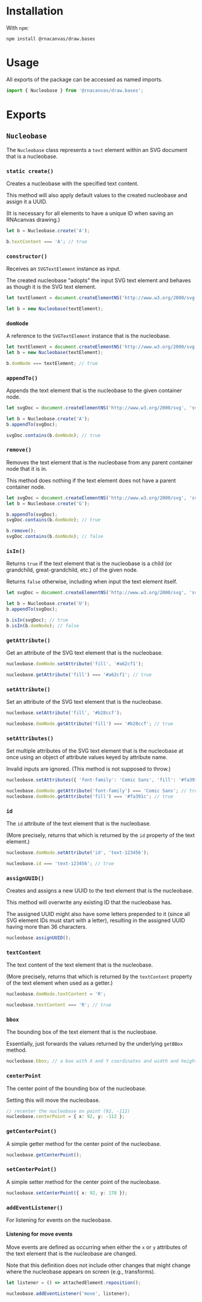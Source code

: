 # Installation

With `npm`:

```
npm install @rnacanvas/draw.bases
```

# Usage

All exports of the package can be accessed as named imports.

```typescript
import { Nucleobase } from '@rnacanvas/draw.bases';
```

# Exports

## `Nucleobase`

The `Nucleobase` class represents a `text` element within an SVG document that is a nucleobase.

### `static create()`

Creates a nucleobase with the specified text content.

This method will also apply default values to the created nucleobase
and assign it a UUID.

(It is necessary for all elements to have a unique ID
when saving an RNAcanvas drawing.)

```typescript
let b = Nucleobase.create('A');

b.textContent === 'A'; // true
```

### `constructor()`

Receives an `SVGTextElement` instance as input.

The created nucleobase "adopts" the input SVG text element and behaves as though it is the SVG text element.

```typescript
let textElement = document.createElementNS('http://www.w3.org/2000/svg', 'text');

let b = new Nucleobase(textElement);
```

### `domNode`

A reference to the `SVGTextElement` instance that is the nucleobase.

```typescript
let textElement = document.createElementNS('http://www.w3.org/2000/svg', 'text');
let b = new Nucleobase(textElement);

b.domNode === textElement; // true
```

### `appendTo()`

Appends the text element that is the nucleobase to the given container node.

```typescript
let svgDoc = document.createElementNS('http://www.w3.org/2000/svg', 'svg');

let b = Nucleobase.create('A');
b.appendTo(svgDoc);

svgDoc.contains(b.domNode); // true
```

### `remove()`

Removes the text element that is the nucleobase from any parent container node that it is in.

This method does nothing if the text element does not have a parent container node.

```typescript
let svgDoc = document.createElementNS('http://www.w3.org/2000/svg', 'svg');
let b = Nucleobase.create('G');

b.appendTo(svgDoc);
svgDoc.contains(b.domNode); // true

b.remove();
svgDoc.contains(b.domNode); // false
```

### `isIn()`

Returns `true` if the text element that is the nucleobase is a child
(or grandchild, great-grandchild, etc.) of the given node.

Returns `false` otherwise, including when input the text element itself.

```typescript
let svgDoc = document.createElementNS('http://www.w3.org/2000/svg', 'svg');

let b = Nucleobase.create('U');
b.appendTo(svgDoc);

b.isIn(svgDoc); // true
b.isIn(b.domNode); // false
```

### `getAttribute()`

Get an attribute of the SVG text element that is the nucleobase.

```typescript
nucleobase.domNode.setAttribute('fill', '#a62cf1');

nucleobase.getAttribute('fill') === '#a62cf1'; // true
```

### `setAttribute()`

Set an attribute of the SVG text element that is the nucleobase.

```typescript
nucleobase.setAttribute('fill', '#b28ccf');

nucleobase.domNode.getAttribute('fill') === '#b28ccf'; // true
```

### `setAttributes()`

Set multiple attributes of the SVG text element that is the nucleobase at once
using an object of attribute values keyed by attribute name.

Invalid inputs are ignored. (This method is not supposed to throw.)

```typescript
nucleobase.setAttributes({ 'font-family': 'Comic Sans', 'fill': '#fa391c' });

nucleobase.domNode.getAttribute('font-family') === 'Comic Sans'; // true
nucleobase.domNode.getAttribute('fill') === '#fa391c'; // true
```

### `id`

The `id` attribute of the text element that is the nucleobase.

(More precisely, returns that which is returned by the `id` property of the text element.)

```typescript
nucleobase.domNode.setAttribute('id', 'text-123456');

nucleobase.id === 'text-123456'; // true
```

### `assignUUID()`

Creates and assigns a new UUID to the text element that is the nucleobase.

This method will overwrite any existing ID that the nucleobase has.

The assigned UUID might also have some letters prepended to it
(since all SVG element IDs must start with a letter),
resulting in the assigned UUID having more than 36 characters.

```typescript
nucleobase.assignUUID();
```

### `textContent`

The text content of the text element that is the nucleobase.

(More precisely, returns that which is returned by the `textContent` property of the text element when used as a getter.)

```typescript
nucleobase.domNode.textContent = 'R';

nucleobase.textContent === 'R'; // true
```

### `bbox`

The bounding box of the text element that is the nucleobase.

Essentially, just forwards the values returned by the underlying `getBBox` method.

```typescript
nucleobase.bbox; // a box with X and Y coordinates and width and height
```

### `centerPoint`

The center point of the bounding box of the nucleobase.

Setting this will move the nucleobase.

```typescript
// recenter the nucleobase on point (92, -112)
nucleobase.centerPoint = { x: 92, y: -112 };
```

### `getCenterPoint()`

A simple getter method for the center point of the nucleobase.

```typescript
nucleobase.getCenterPoint();
```

### `setCenterPoint()`

A simple setter method for the center point of the nucleobase.

```typescript
nucleobase.setCenterPoint({ x: 92, y: 178 });
```

### `addEventListener()`

For listening for events on the nucleobase.

#### Listening for move events

Move events are defined as occurring when either the `x` or `y` attributes of the text element that is the nucleobase are changed.

Note that this definition does not include other changes that might change where the nucleobase appears on screen
(e.g., transforms).

```typescript
let listener = () => attachedElement.reposition();

nucleobase.addEventListener('move', listener);
```
